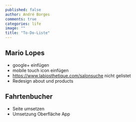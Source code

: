 ```yaml
---
published: false
author: André Borges
comments: true
categories: life
image: ""
title: "To-Do-Liste"
---
```





## Mario Lopes
- google+ einfügen
- mobile touch icon einfügen
- https://www.labiosthetique.com/salonsuche nicht gelistet
- Redesign about und products

## Fahrtenbucher
- Seite umsetzen
- Umsetzung Oberfläche App
